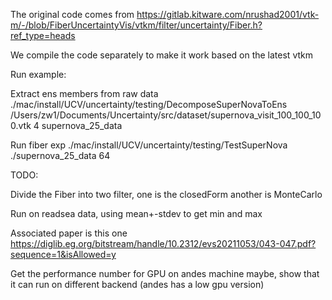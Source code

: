 The original code comes from 
https://gitlab.kitware.com/nrushad2001/vtk-m/-/blob/FiberUncertaintyVis/vtkm/filter/uncertainty/Fiber.h?ref_type=heads

We compile the code separately to make it work based on the latest vtkm

Run example:

Extract ens members from raw data
./mac/install/UCV/uncertainty/testing/DecomposeSuperNovaToEns /Users/zw1/Documents/Uncertainty/src/dataset/supernova_visit_100_100_100.vtk 4 supernova_25_data


Run fiber exp
./mac/install/UCV/uncertainty/testing/TestSuperNova ./supernova_25_data 64

TODO:

Divide the Fiber into two filter, one is the closedForm another is MonteCarlo

Run on readsea data, using mean+-stdev to get min and max

Associated paper is this one
https://diglib.eg.org/bitstream/handle/10.2312/evs20211053/043-047.pdf?sequence=1&isAllowed=y

Get the performance number for GPU on andes machine maybe, show that it can run on different backend (andes has a low gpu version)
